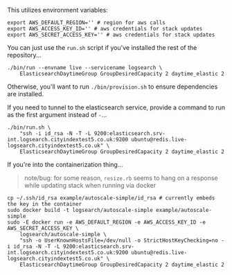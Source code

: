 This utilizes environment variables:

    export AWS_DEFAULT_REGION='' # region for aws calls
    export AWS_ACCESS_KEY_ID='' # aws credentials for stack updates
    export AWS_SECRET_ACCESS_KEY='' # aws credentials for stack updates

You can just use the `run.sh` script if you've installed the rest of the repository...

    ./bin/run --envname live --servicename logsearch \
        ElasticsearchDaytimeGroup GroupDesiredCapacity 2 daytime_elastic 2

Otherwise, you'll want to run `./bin/provision.sh` to ensure dependencies are installed.

If you need to tunnel to the elasticsearch service, provide a command to run as the first argument instead of `-`...

    ./bin/run.sh \
        "ssh -i id_rsa -N -T -L 9200:elasticsearch.srv-int.logsearch.cityindextest5.co.uk:9200 ubuntu@redis.live-logsearch.cityindextest5.co.uk" \
        ElasticsearchDaytimeGroup GroupDesiredCapacity 2 daytime_elastic 2

If you're into the containerization thing...

 > note/bug: for some reason, `resize.rb` seems to hang on a response while updating stack when running via docker

    cp ~/.ssh/id_rsa example/autoscale-simple/id_rsa # currently embeds the key in the container
    sudo docker build -t logsearch/autoscale-simple example/autoscale-simple
    sudo -E docker run -e AWS_DEFAULT_REGION -e AWS_ACCESS_KEY_ID -e AWS_SECRET_ACCESS_KEY \
        logsearch/autoscale-simple \
        "ssh -o UserKnownHostsFile=/dev/null -o StrictHostKeyChecking=no -i id_rsa -N -T -L 9200:elasticsearch.srv-int.logsearch.cityindextest5.co.uk:9200 ubuntu@redis.live-logsearch.cityindextest5.co.uk" \
        ElasticsearchDaytimeGroup GroupDesiredCapacity 2 daytime_elastic 2
